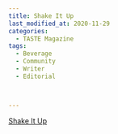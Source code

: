 ```yaml
---
title: Shake It Up
last_modified_at: 2020-11-29
categories:
  - TASTE Magazine
tags:
  - Beverage
  - Community
  - Writer
  - Editorial 



---
```


[Shake It Up](https://issuu.com/shannonmedia/docs/taste18/18)
